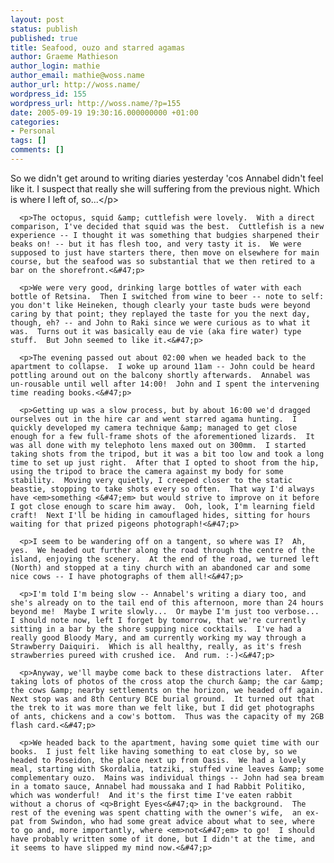 ```yaml
---
layout: post
status: publish
published: true
title: Seafood, ouzo and starred agamas
author: Graeme Mathieson
author_login: mathie
author_email: mathie@woss.name
author_url: http://woss.name/
wordpress_id: 155
wordpress_url: http://woss.name/?p=155
date: 2005-09-19 19:30:16.000000000 +01:00
categories:
- Personal
tags: []
comments: []
---
```

<p>So we didn't get around to writing diaries yesterday 'cos Annabel didn't feel like it.  I suspect that really she will suffering from the previous night.  Which is where I left of, so...<&#47;p>

      <p>The octopus, squid &amp; cuttlefish were lovely.  With a direct comparison, I've decided that squid was the best.  Cuttlefish is a new experience -- I thought it was something that budgies sharpened their beaks on! -- but it has flesh too, and very tasty it is.  We were supposed to just have starters there, then move on elsewhere for main course, but the seafood was so substantial that we then retired to a bar on the shorefront.<&#47;p>

      <p>We were very good, drinking large bottles of water with each bottle of Retsina.  Then I switched from wine to beer -- note to self: you don't like Heineken, though clearly your taste buds were beyond caring by that point; they replayed the taste for you the next day, though, eh? -- and John to Raki since we were curious as to what it was.  Turns out it was basically eau de vie (aka fire water) type stuff.  But John seemed to like it.<&#47;p>

      <p>The evening passed out about 02:00 when we headed back to the apartment to collapse.  I woke up around 11am -- John could be heard pottling around out on the balcony shortly afterwards.  Annabel was un-rousable until well after 14:00!  John and I spent the intervening time reading books.<&#47;p>

      <p>Getting up was a slow process, but by about 16:00 we'd dragged ourselves out in the hire car and went starred agama hunting.  I quickly developed my camera technique &amp; managed to get close enough for a few full-frame shots of the aforementioned lizards.  It was all done with my telephoto lens maxed out on 300mm.  I started taking shots from the tripod, but it was a bit too low and took a long time to set up just right.  After that I opted to shoot from the hip, using the tripod to brace the camera against my body for some stability.  Moving very quietly, I creeped closer to the static beastie, stopping to take shots every so often.  That way I'd always have <em>something <&#47;em> but would strive to improve on it before I got close enough to scare him away.  Ooh, look, I'm learning field craft!  Next I'll be hiding in camouflaged hides, sitting for hours waiting for that prized pigeons photograph!<&#47;p>

      <p>I seem to be wandering off on a tangent, so where was I?  Ah, yes.  We headed out further along the road through the centre of the island, enjoying the scenery.  At the end of the road, we turned left (North) and stopped at a tiny church with an abandoned car and some nice cows -- I have photographs of them all!<&#47;p>

      <p>I'm told I'm being slow -- Annabel's writing a diary too, and she's already on to the tail end of this afternoon, more than 24 hours beyond me!  Maybe I write slowly...  Or maybe I'm just too verbose...  I should note now, left I forget by tomorrow, that we're currently sitting in a bar by the shore supping nice cocktails.  I've had a really good Bloody Mary, and am currently working my way through a Strawberry Daiquiri.  Which is all healthy, really, as it's fresh strawberries pureed with crushed ice.  And rum. :-)<&#47;p>

      <p>Anyway, we'll maybe come back to these distractions later.  After taking lots of photos of the cross atop the church &amp; the car &amp; the cows &amp; nearby settlements on the horizon, we headed off again.  Next stop was and 8th Century BCE burial ground.  It turned out that the trek to it was more than we felt like, but I did get photographs of ants, chickens and a cow's bottom.  Thus was the capacity of my 2GB flash card.<&#47;p>

      <p>We headed back to the apartment, having some quiet time with our books.  I just felt like having something to eat close by, so we headed to Poseidon, the place next up from Oasis.  We had a lovely meal, starting with Skordalia, tatziki, stuffed vine leaves &amp; some complementary ouzo.  Mains was individual things -- John had sea bream in a tomato sauce, Annabel had moussaka and I had Rabbit Politiko, which was wonderful!  And it's the first time I've eaten rabbit without a chorus of <q>Bright Eyes<&#47;q> in the background.  The rest of the evening was spent chatting with the owner's wife,  an ex-pat from Swindon, who had some great advice about what to see, where to go and, more importantly, where <em>not<&#47;em> to go!  I should have probably written some of it done, but I didn't at the time, and it seems to have slipped my mind now.<&#47;p>
